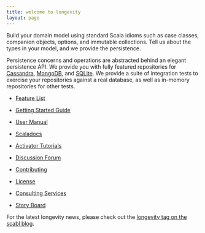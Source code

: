 ```yaml
---
title: welcome to longevity
layout: page
---
```


Build your domain model using standard Scala idioms such as case
classes, companion objects, options, and immutable collections. Tell
us about the types in your model, and we provide the persistence.

Persistence concerns and operations are abstracted behind an elegant
persistence API. We provide you with fully featured repositories for
[Cassandra](http://cassandra.apache.org/),
[MongoDB](https://www.mongodb.org/), and
[SQLite](https://sqlite.org/). We provide a suite of integration tests
to exercise your repositories against a real database, as well as
in-memory repositories for other tests.

- [Feature List](feature-list.html)
- [Getting Started Guide](getting-started)
- [User Manual](manual)
- [Scaladocs](scaladocs)
- [Activator Tutorials](activator.html)

- [Discussion Forum](https://groups.google.com/forum/#!forum/longevity-users)
- [Contributing](contributing.html)
- [License](license.html)
- [Consulting Services](by-design.html)
- [Story Board](https://www.pivotaltracker.com/n/projects/1231978)

For the latest longevity news, please check out the [longevity tag on
the scabl blog](http://scabl.blogspot.com/search/label/longevity).
